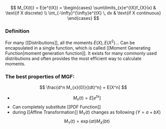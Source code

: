 
$$
M_{X(t)} = E(e^{tX}) =
\begin{cases}
\sum\limits_{x}e^{tX}f_{X}(x) & \text{if X discrete} \\
\int_{-\infty}^{\infty}e^{tX}  \, dx & \text{if X continuous}
\end{cases}
$$
### Definition
For many [[Distributions]], all the moments $E(X), E(X^2) \dots$ Can be encapsulated in a single function, which is called [[Moment Generating Function|moment generation function]]. It exists for many commonly used distributions and often provides 
the most efficient way to calculate moments.



### The best properties of MGF:

$$
\frac{d^n  M_{x}(0)}{(dt)^n} = E[X^n]
$$
- $$
M_{x}(t) = E[e^{tx}]$$
- Can completely substitute [[PDF Function]]
- during [[Affine Transformation]] $M_{Y}(t)$ changes as following ($Y = a + bX$)
$$
M_{Y}(t) = \exp(at)M_{X}(bt)
$$
